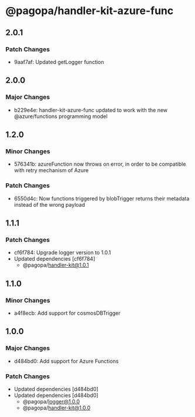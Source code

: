 # @pagopa/handler-kit-azure-func

## 2.0.1

### Patch Changes

- 9aaf7af: Updated getLogger function

## 2.0.0

### Major Changes

- b229e4e: handler-kit-azure-func updated to work with the new @azure/functions programming model

## 1.2.0

### Minor Changes

- 576341b: azureFunction now throws on error, in order to be compatible with retry mechanism of Azure

### Patch Changes

- 6550d4c: Now functions triggered by blobTrigger returns their metadata instead of the wrong payload

## 1.1.1

### Patch Changes

- cf6f784: Upgrade logger version to 1.0.1
- Updated dependencies [cf6f784]
  - @pagopa/handler-kit@1.0.1

## 1.1.0

### Minor Changes

- a4f8ecb: Add support for cosmosDBTrigger

## 1.0.0

### Major Changes

- d484bd0: Add support for Azure Functions

### Patch Changes

- Updated dependencies [d484bd0]
- Updated dependencies [d484bd0]
  - @pagopa/logger@1.0.0
  - @pagopa/handler-kit@1.0.0
